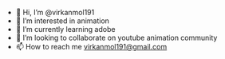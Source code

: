 - 👋 Hi, I’m @virkanmol191
- 👀 I’m interested in animation
- 🌱 I’m currently learning adobe
- 💞️ I’m looking to collaborate on youtube animation community
- 📫 How to reach me virkanmol191@gmail.com
